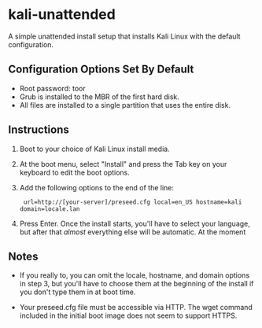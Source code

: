 kali-unattended
===============
A simple unattended install setup that installs Kali Linux with the default
configuration.


Configuration Options Set By Default
------------------------------------
* Root password: toor
* Grub is installed to the MBR of the first hard disk.
* All files are installed to a single partition that uses the entire disk.


Instructions
------------
1. Boot to your choice of Kali Linux install media.

2. At the boot menu, select "Install" and press the Tab key on your keyboard
to edit the boot options.

3. Add the following options to the end of the line:

        url=http://[your-server]/preseed.cfg local=en_US hostname=kali domain=locale.lan

4. Press Enter. Once the install starts, you'll have to select your language,
but after that *almost* everything else will be automatic. At the moment


Notes
-----
* If you really to, you can omit the locale, hostname, and domain options in
step 3, but you'll have to choose them at the beginning of the install if you
don't type them in at boot time.

* Your preseed.cfg file must be accessible via HTTP. The wget command included
in the initial boot image does not seem to support HTTPS.